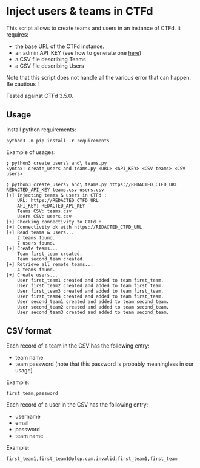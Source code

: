 # Inject users & teams in CTFd

This script allows to create teams and users in an instance of CTFd. It requires:
- the base URL of the CTFd instance.
- an admin API_KEY (see how to generate one [here](https://docs.ctfd.io/docs/api/getting-started#generating-an-admin-access-token))
- a CSV file describing Teams
- a CSV file describing Users

Note that this script does not handle all the various error that can happen. Be cautious !

Tested against CTFd 3.5.0.

## Usage

Install python requirements:
```
python3 -m pip install -r requirements
```

Example of usages:

```
❯ python3 create_users\ and\ teams.py 
Syntax: create_users and teams.py <URL> <API_KEY> <CSV teams> <CSV users>

❯ python3 create_users\ and\ teams.py https://REDACTED_CTFD_URL REDACTED_API_KEY teams.csv users.csv 
[+] Injecting teams & users in CTFd :
	URL: https://REDACTED_CTFD_URL
	API_KEY: REDACTED_API_KEY
	Teams CSV: teams.csv
	Users CSV: users.csv
[+] Checking connectivity to CTFd :
[+] Connectivity ok with https://REDACTED_CTFD_URL
[+] Read teams & users...
	2 teams found.
	7 users found.
[+] Create teams...
	Team first_team created.
	Team second_team created.
[+] Retrieve all remote teams...
	4 teams found.
[+] Create users...
	User first_team1 created and added to team first_team.
	User first_team2 created and added to team first_team.
	User first_team3 created and added to team first_team.
	User first_team4 created and added to team first_team.
	User second_team1 created and added to team second_team.
	User second_team2 created and added to team second_team.
	User second_team3 created and added to team second_team.
```

## CSV format

Each record of a team in the CSV has the following entry:
- team name
- team password (note that this password is probably meaningless in our usage).

Example:
```
first_team,password
```


Each record of a user in the CSV has the following entry:
- username
- email
- password
- team name

Example:
```
first_team1,first_team1@plop.com.invalid,first_team1,first_team
```

